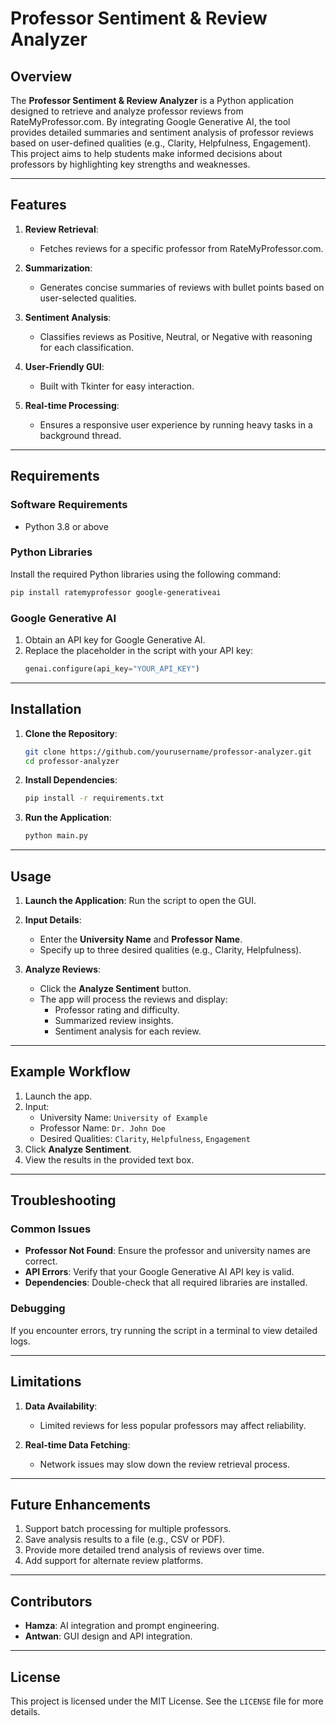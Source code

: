 
# Professor Sentiment & Review Analyzer

## Overview

The **Professor Sentiment & Review Analyzer** is a Python application designed to retrieve and analyze professor reviews from RateMyProfessor.com. By integrating Google Generative AI, the tool provides detailed summaries and sentiment analysis of professor reviews based on user-defined qualities (e.g., Clarity, Helpfulness, Engagement). This project aims to help students make informed decisions about professors by highlighting key strengths and weaknesses.

---

## Features

1. **Review Retrieval**:
   - Fetches reviews for a specific professor from RateMyProfessor.com.
   
2. **Summarization**:
   - Generates concise summaries of reviews with bullet points based on user-selected qualities.

3. **Sentiment Analysis**:
   - Classifies reviews as Positive, Neutral, or Negative with reasoning for each classification.

4. **User-Friendly GUI**:
   - Built with Tkinter for easy interaction.

5. **Real-time Processing**:
   - Ensures a responsive user experience by running heavy tasks in a background thread.

---

## Requirements

### Software Requirements
- Python 3.8 or above

### Python Libraries
Install the required Python libraries using the following command:
```bash
pip install ratemyprofessor google-generativeai
```

### Google Generative AI
1. Obtain an API key for Google Generative AI.
2. Replace the placeholder in the script with your API key:
   ```python
   genai.configure(api_key="YOUR_API_KEY")
   ```

---

## Installation

1. **Clone the Repository**:
   ```bash
   git clone https://github.com/yourusername/professor-analyzer.git
   cd professor-analyzer
   ```

2. **Install Dependencies**:
   ```bash
   pip install -r requirements.txt
   ```

3. **Run the Application**:
   ```bash
   python main.py
   ```

---

## Usage

1. **Launch the Application**:
   Run the script to open the GUI.

2. **Input Details**:
   - Enter the **University Name** and **Professor Name**.
   - Specify up to three desired qualities (e.g., Clarity, Helpfulness).

3. **Analyze Reviews**:
   - Click the **Analyze Sentiment** button.
   - The app will process the reviews and display:
     - Professor rating and difficulty.
     - Summarized review insights.
     - Sentiment analysis for each review.

---

## Example Workflow

1. Launch the app.
2. Input:
   - University Name: `University of Example`
   - Professor Name: `Dr. John Doe`
   - Desired Qualities: `Clarity`, `Helpfulness`, `Engagement`
3. Click **Analyze Sentiment**.
4. View the results in the provided text box.

---

## Troubleshooting

### Common Issues
- **Professor Not Found**: Ensure the professor and university names are correct.
- **API Errors**: Verify that your Google Generative AI API key is valid.
- **Dependencies**: Double-check that all required libraries are installed.

### Debugging
If you encounter errors, try running the script in a terminal to view detailed logs.

---

## Limitations

1. **Data Availability**:
   - Limited reviews for less popular professors may affect reliability.
   
2. **Real-time Data Fetching**:
   - Network issues may slow down the review retrieval process.

---

## Future Enhancements

1. Support batch processing for multiple professors.
2. Save analysis results to a file (e.g., CSV or PDF).
3. Provide more detailed trend analysis of reviews over time.
4. Add support for alternate review platforms.

---

## Contributors

- **Hamza**: AI integration and prompt engineering.
- **Antwan**: GUI design and API integration.

---

## License

This project is licensed under the MIT License. See the `LICENSE` file for more details.
